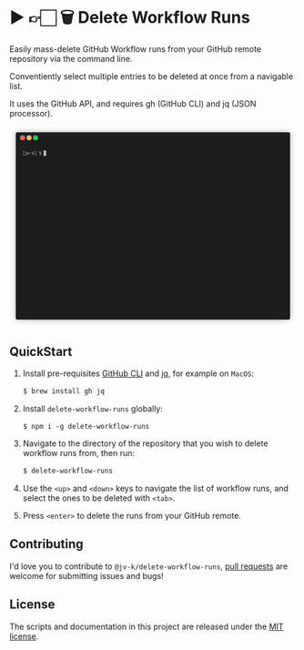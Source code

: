 # ▶️ 👉🏻 🗑 Delete Workflow Runs 

Easily mass-delete GitHub Workflow runs from your GitHub remote repository via the command line.

Conventiently select multiple entries to be deleted at once from a navigable list.

It uses the GitHub API, and requires gh (GitHub CLI) and jq (JSON processor).

![](demo.gif)

## QuickStart

1. Install pre-requisites [GitHub CLI](https://github.com/cli/cli) and [jq](https://github.com/stedolan/jq), for example on `MacOS`:
    ```sh
    $ brew install gh jq
    ```

2. Install `delete-workflow-runs` globally:
    ```shh
    $ npm i -g delete-workflow-runs
    ```

3. Navigate to the directory of the repository that you wish to delete workflow runs from, then run:
    ```sh
    $ delete-workflow-runs
    ```
4. Use the `<up>` and `<down>` keys to navigate the list of workflow runs, and select the ones to be deleted with `<tab>`.

5. Press `<enter>` to delete the runs from your GitHub remote.

## Contributing
I'd love you to contribute to `@jv-k/delete-workflow-runs`, [pull requests](https://github.com/jv-k/delete-workflow-runs/issues/new/choose) are welcome for submitting issues and bugs!

## License
The scripts and documentation in this project are released under the [MIT license](https://github.com/jv-k/delete-workflow-runs/blob/master/LICENSE).
